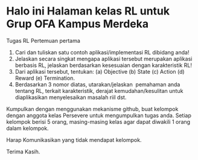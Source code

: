 # Halo ini Halaman kelas RL untuk Grup OFA Kampus Merdeka

Tugas RL Pertemuan pertama
1. Cari dan tuliskan satu contoh aplikasi/implementasi RL dibidang anda!
2. Jelaskan secara singkat mengapa aplikasi tersebut merupakan aplikasi berbasis RL, jelaskan berdasarkan kesesuaian dengan karakteristik RL!
3. Dari aplikasi tersebut, tentukan: (a) Objective (b) State (c) Action (d) Reward (e) Termination.
4. Berdasarkan 3 nomor diatas, utarakan/jelaskan  pemahaman anda tentang RL, terkait karakteristik, derajat kemudahan/kesulitan untuk diaplikasikan menyelesaikan masalah riil dst.

Kumpulkan dengan menggunakan mekanisme github, buat kelompok dengan anggota kelas Persevere untuk mengumpulkan tugas anda. Setiap kelompok berisi 5 orang, masing-masing kelas agar dapat diwakili 1 orang dalam kelompok.

Harap Komunikasikan yang tidak mendapat kelompok.

Terima Kasih.
